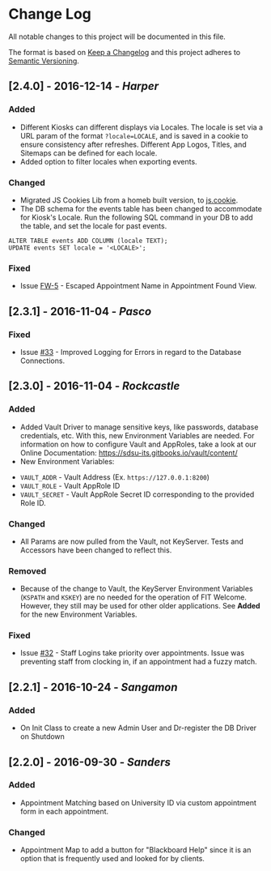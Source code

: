 # Change Log
All notable changes to this project will be documented in this file.

The format is based on [Keep a Changelog](http://keepachangelog.com/)
and this project adheres to [Semantic Versioning](http://semver.org/).

## [2.4.0] - 2016-12-14 - _Harper_
### Added
 - Different Kiosks can different displays via Locales. The locale is set via a URL param of the format `?locale=LOCALE`, and is
 saved in a cookie to ensure consistency after refreshes. Different App Logos, Titles, and Sitemaps can be defined for each locale.
 - Added option to filter locales when exporting events.

### Changed
 - Migrated JS Cookies Lib from a homeb built version, to [js.cookie](https://github.com/js-cookie/js-cookie).
 - The DB schema for the events table has been changed to accommodate for Kiosk's Locale. Run the following SQL command in your DB to add the table, and set the locale for past events.
 ```
 ALTER TABLE events ADD COLUMN (locale TEXT);
 UPDATE events SET locale = '<LOCALE>';
 ```
### Fixed
 - Issue [FW-5](http://morden.sdsu.edu:9000/issue/FW-5) - Escaped Appointment Name in Appointment Found View.

## [2.3.1] - 2016-11-04 - _Pasco_
### Fixed
 - Issue [#33](https://bitbucket.org/sdsu-its/fit-welcome/issues/33/http-status-500) - Improved Logging for Errors in regard to the Database Connections.

## [2.3.0] - 2016-11-04 - _Rockcastle_
### Added
 - Added Vault Driver to manage sensitive keys, like passwords, database credentials, etc. With this, new Environment Variables are needed. For information on how to configure Vault and AppRoles, take a look at our Online Documentation: https://sdsu-its.gitbooks.io/vault/content/
 - New Environment Variables:
  + `VAULT_ADDR` - Vault Address (Ex. `https://127.0.0.1:8200`)
  + `VAULT_ROLE` - Vault AppRole ID
  + `VAULT_SECRET` - Vault AppRole Secret ID corresponding to the provided Role ID.

### Changed
 - All Params are now pulled from the Vault, not KeyServer. Tests and Accessors have been changed to reflect this.

### Removed
 - Because of the change to Vault, the KeyServer Environment Variables (`KSPATH` and `KSKEY`) are no needed for the operation of FIT Welcome. However, they still may be used for other older applications. See **Added** for the new Environment Variables.

### Fixed
 - Issue [#32](https://bitbucket.org/sdsu-its/fit-welcome/issues/32/staff-cannot-clock-in-if-fuzzy-name) - Staff Logins take priority over appointments. Issue was preventing staff from clocking in, if an appointment had a fuzzy match.

## [2.2.1] - 2016-10-24 - _Sangamon_
### Added
 - On Init Class to create a new Admin User and Dr-register the DB Driver on Shutdown

## [2.2.0] - 2016-09-30 - _Sanders_
### Added
- Appointment Matching based on University ID via custom appointment form in each appointment.

### Changed
- Appointment Map to add a button for "Blackboard Help" since it is an option that is frequently used and looked for by clients.
